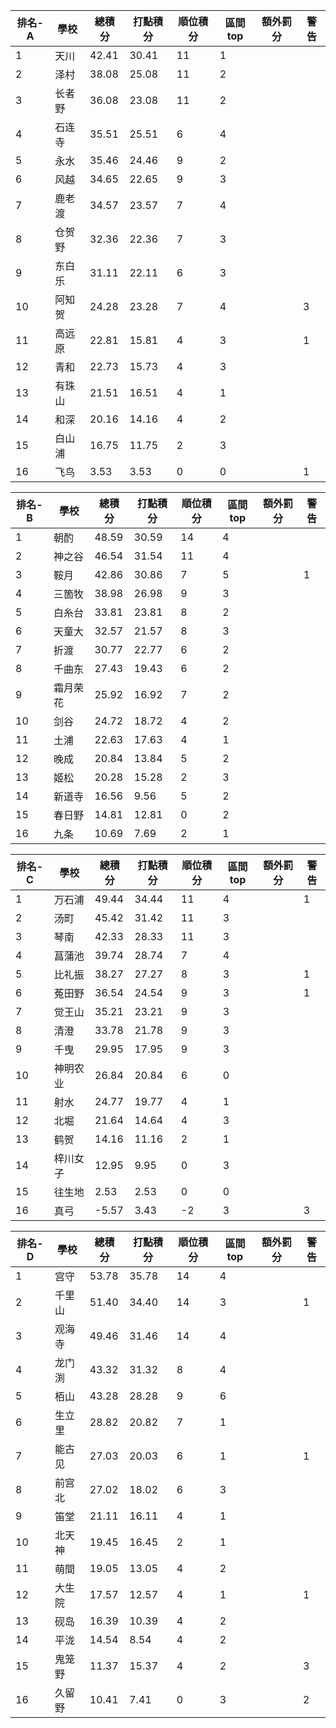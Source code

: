 排名-A|學校|總積分|打點積分|順位積分|區間top|額外罰分|警告
-|-|-|-|-|-|-|-
1|天川|42.41 |30.41 |11|1||
2|泽村|38.08 |25.08 |11|2||
3|长者野|36.08 |23.08 |11|2||
4|石连寺|35.51 |25.51 |6|4||
5|永水|35.46 |24.46 |9|2||
6|风越|34.65 |22.65 |9|3||
7|鹿老渡|34.57 |23.57 |7|4||
8|仓贺野|32.36 |22.36 |7|3||
9|东白乐|31.11 |22.11 |6|3||
10|阿知贺|24.28 |23.28 |7|4||3
11|高远原|22.81 |15.81 |4|3||1
12|青和|22.73 |15.73 |4|3||
13|有珠山|21.51 |16.51 |4|1||
14|和深|20.16 |14.16 |4|2||
15|白山浦|16.75 |11.75 |2|3||
16|飞鸟|3.53 |3.53 |0|0||1

排名-B|學校|總積分|打點積分|順位積分|區間top|額外罰分|警告
-|-|-|-|-|-|-|-
1|朝酌|48.59 |30.59 |14|4||
2|神之谷|46.54 |31.54 |11|4||
3|鞍月|42.86 |30.86 |7|5||1
4|三箇牧|38.98 |26.98 |9|3||
5|白糸台|33.81 |23.81 |8|2||
6|天童大|32.57 |21.57 |8|3||
7|折渡|30.77 |22.77 |6|2||
8|千曲东|27.43 |19.43 |6|2||
9|霜月荣花|25.92 |16.92 |7|2||
10|剑谷|24.72 |18.72 |4|2||
11|土浦|22.63 |17.63 |4|1||
12|晚成|20.84 |13.84 |5|2||
13|姬松|20.28 |15.28 |2|3||
14|新道寺|16.56 |9.56 |5|2||
15|春日野|14.81 |12.81 |0|2||
16|九条|10.69 |7.69 |2|1||

排名-C|學校|總積分|打點積分|順位積分|區間top|額外罰分|警告
-|-|-|-|-|-|-|-
1|万石浦|49.44 |34.44 |11|4||1
2|汤町|45.42 |31.42 |11|3||
3|琴南|42.33 |28.33 |11|3||
4|菖蒲池|39.74 |28.74 |7|4||
5|比礼振|38.27 |27.27 |8|3||1
6|菟田野|36.54 |24.54 |9|3||1
7|觉王山|35.21 |23.21 |9|3||
8|清澄|33.78 |21.78 |9|3||
9|千曳|29.95 |17.95 |9|3||
10|神明农业|26.84 |20.84 |6|0||
11|射水|24.77 |19.77 |4|1||
12|北堀|21.64 |14.64 |4|3||
13|鹤贺|14.16 |11.16 |2|1||
14|梓川女子|12.95 |9.95 |0|3||
15|往生地|2.53 |2.53 |0|0||
16|真弓|-5.57 |3.43 |-2|3||3

排名-D|學校|總積分|打點積分|順位積分|區間top|額外罰分|警告
-|-|-|-|-|-|-|-
1|宫守|53.78 |35.78 |14|4||
2|千里山|51.40 |34.40 |14|3||1
3|观海寺|49.46 |31.46 |14|4||
4|龙门渕|43.32 |31.32 |8|4||
5|栢山|43.28 |28.28 |9|6||
6|生立里|28.82 |20.82 |7|1||
7|能古见|27.03 |20.03 |6|1||1
8|前宫北|27.02 |18.02 |6|3||
9|笛堂|21.11 |16.11 |4|1||
10|北天神|19.45 |16.45 |2|1||
11|萌間|19.05 |13.05 |4|2||
12|大生院|17.57 |12.57 |4|1||1
13|砚岛|16.39 |10.39 |4|2||
14|平泷|14.54 |8.54 |4|2||
15|鬼笼野|11.37 |15.37 |4|2||3
16|久留野|10.41 |7.41 |0|3||2

